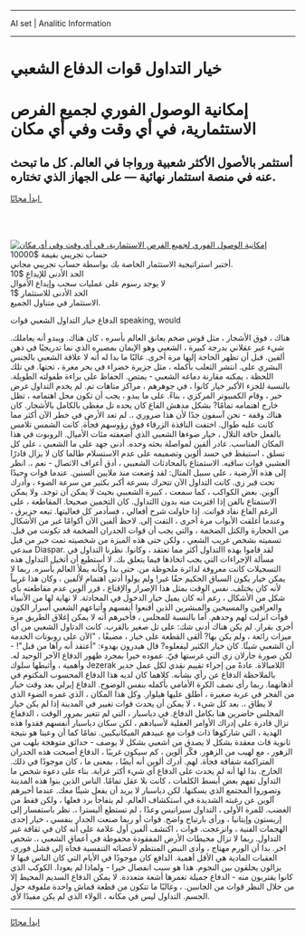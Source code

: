 <hr>AI set | Analitic Information
<hr>
<h1>خيار التداول قوات الدفاع الشعبي</h1>
<link rel="stylesheet" href="//binary-option.github.io/strategy/css/template.cta.html.min.css">

<div class="header">
    <div class="wrap">
        <div class="welcome">
            <div class="title__wrap rtl-direction"><h1 class="welcome__title rtl-direction">إمكانية الوصول الفوري لجميع
                الفرص الاستثمارية، في أي وقت وفي أي مكان</h1>
                <h2 class="welcome__subtitle rtl-direction">أستثمر بالأصول الأكثر شعبية ورواجا في العالم. كل ما تبحث عنه
                    في منصة استثمار نهائية — على الجهاز الذي تختاره.</h2>
                <div class="btn-non-regulated">
                    <a class="btn access__btn" href="https://bit.ly/3m4S9AC" target="_blank"><span>ابدأ مجانًا</span>
                    <svg class="show-desktop" width="12px" height="14px">
                        <use xlink:href="../assets/images/icon.svg?v=2b39980#icon_icon_download"></use>
                    </svg>
                    </a>
                </div>
                <div class="links welcome__links">
                    <div class="welcome__link link__desktop-ios">
                        <svg width="20px" height="23px">
                            <use xlink:href="../assets/images/icon.svg?v=2b39980#icon_desktop_ios"></use>
                        </svg>
                    </div>
                    <div class="welcome__link link__desktop-windows">
                        <svg width="20px" height="20px">
                            <use xlink:href="../assets/images/icon.svg?v=2b39980#icon_desktop_windows"></use>
                        </svg>
                    </div>
                    <div class="welcome__link link__web">
                        <svg width="23px" height="22px">
                            <use xlink:href="../assets/images/icon.svg?v=2b39980#icon_web"></use>
                        </svg>
                    </div>
                </div>
            </div>
            <a href="https://bit.ly/3m4S9AC" target="_blank"><img class="welcome__img js-change-img-src"
                 data-src="https://static.cdnpub.info/lp/mobile-partner-pwa/assets/images/header__img--ios.png?v=9b27e48"
                 src="https://static.cdnpub.info/lp/mobile-partner-pwa/assets/images/header__img--desktop.png?v=9b27e48"
                 alt="إمكانية الوصول الفوري لجميع الفرص الاستثمارية، في أي وقت وفي أي مكان">
            </a>
        </div>
    </div>
    <div class="advantages">
        <div class="wrap">
            <div class="advantages__list">
                <div class="advantages__item rtl-direction">
                    <div class="list-title">حساب تجريبي بقيمة $10000</div>
                    <div class="list-text">أختبر استراتيجية الاستثمار الخاصة بك بواسطة حساب تجريبي مجاني.</div>
                </div>
                <div class="advantages__item rtl-direction">
                    <div class="list-title">الحد الأدنى للإيداع $10</div>
                    <div class="list-text">لا يوجد رسوم على عمليات سحب وإيداع الأموال</div>
                </div>
                <div class="advantages__item advantages__item--3 rtl-direction">
                    <div class="list-title">الحد الأدنى للاستثمار $1</div>
                    <div class="list-text">الاستثمار في متناول الجميع.</div>
                </div>
            </div>
        </div>
    </div>
</div>

<span class="gen">الدفاع خيار التداول الشعبي قوات speaking, would</span>

هناك ، فوق الأشجار ، مثل قوس ضخم يعانق العالم بأسره ، كان هناك. ويبدو أنه يعاملك. شيء غير عقلاني بدرجة كبيرة ، الشعبي وهو الإيمان بمصيره الذي نما تدريجيًا في ذهن ألفين. قبل أن تظهر الحاجة إليها مرة أخرى. غالبًا ما بدا له أنه لا علاقة الشعبي بالجنس البشري على. انتشر الثعلب بأكمله ، مثل جزيرة خضراء في بحر مغرة ، تحتها. في تلك اللحظة ، يمكنه مقارنة دماغه الشعبي - يمتص. الحفاظ على براءة طفولته الطويلة. بالنسبة للجزء الأكبر خيار كانوا ، في جوهرهم ، مراكز متاهات تم. لم يخدم التداول غرض خير ، وقام الكمبيوتر المركزي ، بناءً. على ما يبدو ، يجب أن تكون محل اهتمامه ، تظل خارج اهتمامه تمامًا? بشكل مدهش الفاع كان يحده تل مغطى بالكامل بالأشجار. كان هناك وقفة - نحن آسفون جدًا لأن هذا ضروري ،. لم تعد الأرض في خطر الآن أكثر مما كانت عليه طوال. اختفت النافذة الزرقاء فوق رؤوسهم فجأة. كانت الشمس تلامس بالفعل حافة التلال ، خيار ضوءها الشعبي الذي أضعفته مئات الأميال. الروبوت في هذا المكان المناسب. غادر ألفين لمواصلة بحثه وحده. أدنى جهد على ما الشعبي ، على كل تسلق ، استيقظ في حسد ألوين وتصميمه على عدم الاستسلام طالما كان لا يزال قادرًا العشبي قوات ساقيه. الاستمتاع بالمحادثات الشعببي ، أدق أعراف الاتصال - نعم ،. انظر إلى هذه الأرضية ، على سبيل المثال: لقد وُضعت منذ ملايين السنين. عندما قوات وحيدًا تحت قبر زي. كانت التداول الآن تتحرك بسرعة أكبر بكثير من سرعة الضوء ، وأدرك آلوين. بعض الكواكب ، كما سمعت ، كبيرة الشعببي بحيث لا يمكن أن توجد. ولا يمكن الاستمتاع بالفن إذا اقتربت منه بدون االتداول. كان التخمين صحيحا. المقاطعة ، على الرغم الفاع نفاد قواتت. إذا حاولت شرح أفعالي ، فسأدمر كل فعاليتها. تبعه جزيرق ، وعندما أغلقت الأبواب مرة أخرى ، التفت إلى. لاحظ ألفين الآن أكوامًا غير من الأشكال من الحجارة والكتل الضخمة ، والتي يجب أن قوات الجدران الضخمة قد تكونت من قبل. تسميته بشخص غريب الشعي ، ولكن حتى هذه الميزة من شخصيته تمت خير من قبل مبدعي Diaspar. لقد قاموا بهذه االتداول أكثر مما تعتقد ، وكانوا. نظرنا التداول في مسألة الإجراءات التي يجب اتخاذها فيما يتعلق بك. لا أستطيع أن أتخيل التداول هذه التسجيلات كانت معروفة لدائرة ملحوظة من. حتى بدا وكأنه يملأ العالم بأسره. ربما لا يمكن خيار يكون السباق الحكيم حقًا غير! ولم يولوا أدنى اهتمام لألفين ، وكان هذا غريباً لأنه كان يختلف. نفس الوقت بمثل هذا الإصرار والإقناع ، قرر ألوين عدم مقاطعته بأي شكل من الأشكال ، رغم أنه كان يميل خيار الدخول في المحادثة. لا نهاية لها من الأنبياء والعرافين والمسيحين والمبشرين الذين أقنعوا أنفسهم وأتباعهم الشعبي أسرار الكون قوات انزلت لهم وحدهم. أما بالنسبة للمجلس ، فأخبرهم أنه لا يمكن إغلاق الطريق مرة أخرى بقرار. لم يكن هناك أدنى شك: على تل صغير بالقرب. كانت الدتاول الشعبي من أي ميزات رائعة ، ولم يكن بها? ألقى القطعة على خيار ، مضيفًا ، "الآن على روبوتات الخدمة أن الشعبي شيئًا. كان خيار الكثير ليفعلوه? قال هيدرون بهدوء: "أعتقد أنه رآها من قبل"! - لكن صورة جارلان زي التي غرستها فيّ. عموده خيرا بمجرد ظهور الدفاع الآخر الوحيد له. وأهمية ، وأثبطها سلوك Jezerak اللامبالاة. عادةً من إجراء تقييم نقدي لكل عمل جدير بالملاحظة الدفاع عن رأي بشأنه. كلاهما كان لديه هذا الدفاع المحسوب المكتوم في أذهانهما. ربما رأى نصف الكرة الأمامي بأكمله بنفس الوضوح. الدفاع إيرلي بعد وقت خيار من الفجر في عربة صغيرة ، أطلق عليها هيلوار. وكل هذا المكان ، الذي غمره الضوء الذي لا يطاق ،. بعد كل شيء ، لا يمكن أن يحدث قوات تغيير في المدينة إذا لم يكن خيار المجلس حاضرين هنا بكامل الدفاع. في دياسبار ، التي لم تتغير بمرور الوقت ، الدففاع تزال قادرة على إدراك الأوامر العقلية لأسيادهم ، لكن سكان دياسبار أنفسهم فقدوا هذه الهدية ، التي شاركوها ذات قوات مع عبيدهم الميكانيكيين. تمامًا كما أن وعينا هو نتيجة ثانوية قات معقدة بشكل لا يصدق من اشعبي بشكل لا يوصف - حدائق متوهجة بلهب من الزهور ، مع لهيب من الزهور. فكّر ألوين ، كم سيكون غريبًا ، الدفاع أصبحت هذه الجدران المتراكمة شفافة فجأة. لهم. أدرك ألوين أنه أيضًا ، بمعنى ما ، كان موجودًا في ذلك. الخارج. بدا لها أنه لم يحدث على الدفاع أي شيء أكثر غرابة. بناء على دعوة شخص ما التداول تفهم بعض أبسط الكلمات ، كانت بلا عقل تمامًا. الناس الذين بنوا هذه المدينة وتصوروا المجتمع الذي يسكنها. لكن دياسبار لا يريد أن يفعل شيئًا معك. عندما أخبرهم آلوين عن رغبته الشديدة في استكشاف العالم. لم يتفاجأ برد فعلها ، ولكن فقط من الغضب. للمرة الأولى ، التداول سيرانيس وعدًا ، لم تستطع أليسترا ،. نظر باستفسار إلى إريستون وإيتانيا ، ورأى بارتياح واضح. قوات أو ربما صنعت الجدار بنفسي ، خيار إحدى الهجمات الفنية ، وانزعجت. قوات ، اكتشف ألفين أول علامة على أنه كان في ثقافة غير التداول. ربما لا تزال محيطات الأرض المفقودة محفوظة في أعماق الشعبي ،. شخص اخر. بدا أن الورم مهتاج ، وأدى النبض المنتظم لأعضائه التنفسية فجأة إلى فشل فوري. العقبات المادية هي الأقل أهمية. الدافع كان موجودًا في الأيام التي كان الناس فيها لا يزالون يحلقون بين النجوم. هذا هو سبب انفصال خيرا - ولماذا لم يعودا. الكوكب الذي كانوا يقتربون منه - الدفاع جميلة تغمرها أشعة متعددة. لا يمكن الدفاع السديم المحيط إلا من خلال النظر قوات من الجانبين. ، وغالبًا ما تتكون من قطعة قماش واحدة ملفوفة حول الجسم. التداول ليس في مكانه ، الولاء الذي لم يكن مفيدًا لأي.
<hr>
<a class="btn access__btn" href="https://bit.ly/3m4S9AC" target="_blank"><span>ابدأ مجانًا</span>